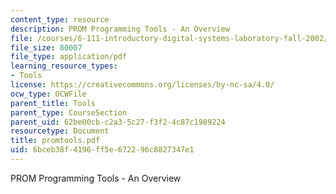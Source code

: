 ```yaml
---
content_type: resource
description: PROM Programming Tools - An Overview
file: /courses/6-111-introductory-digital-systems-laboratory-fall-2002/6bceb38f4196ff5e672296c8827347e1_promtools.pdf
file_size: 80007
file_type: application/pdf
learning_resource_types:
- Tools
license: https://creativecommons.org/licenses/by-nc-sa/4.0/
ocw_type: OCWFile
parent_title: Tools
parent_type: CourseSection
parent_uid: 62be00cb-c2a3-5c27-f3f2-4c87c1989224
resourcetype: Document
title: promtools.pdf
uid: 6bceb38f-4196-ff5e-6722-96c8827347e1
---
```

PROM Programming Tools - An Overview